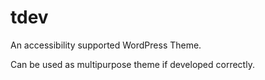 # tdev
An accessibility supported WordPress Theme.

Can be used as multipurpose theme if developed correctly.

